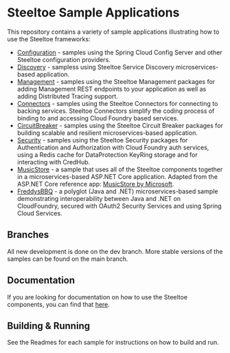 # Steeltoe Sample Applications

This repository contains a variety of sample applications illustrating how to use the Steeltoe frameworks:

* [Configuration](Configuration) - samples using the Spring Cloud Config Server and other Steeltoe configuration providers.
* [Discovery](Discovery) - sampless using Steeltoe Service Discovery microservices-based application.
* [Management](Management) - samples using the Steeltoe Management packages for adding Management REST endpoints to your application as well as adding Distributed Tracing support.
* [Connectors](Connectors) - samples using the Steeltoe Connectors for connecting to backing services. Steeltoe Connectors simplify the coding process of binding to and accessing Cloud Foundry based services.
* [CircuitBreaker](CircuitBreaker) - samples using the Steeltoe Circuit Breaker packages for building scalable and resilient microservices-based application.
* [Security](Security) - samples using the Steeltoe Security packages for Authentication and Authorization with Cloud Foundry auth services, using a Redis cache for DataProtection KeyRing storage and for interacting with CredHub.
* [MusicStore](MusicStore) - a sample that uses all of the Steeltoe components together in a microservices-based ASP.NET Core application. Adapted from the ASP.NET Core reference app: [MusicStore by Microsoft](https://github.com/aspnet/AspNetCore/tree/main/src/MusicStore).
* [FreddysBBQ](FreddysBBQ) - a polyglot (Java and .NET) microservices-based sample demonstrating interoperability between Java and .NET on CloudFoundry, secured with OAuth2 Security Services and using Spring Cloud Services.

## Branches

All new development is done on the dev branch. More stable versions of the samples can be found on the main branch.

## Documentation

If you are looking for documentation on how to use the Steeltoe components, you can find that [here](https://steeltoe.io/docs/).

## Building & Running

See the Readmes for each sample for instructions on how to build and run.
